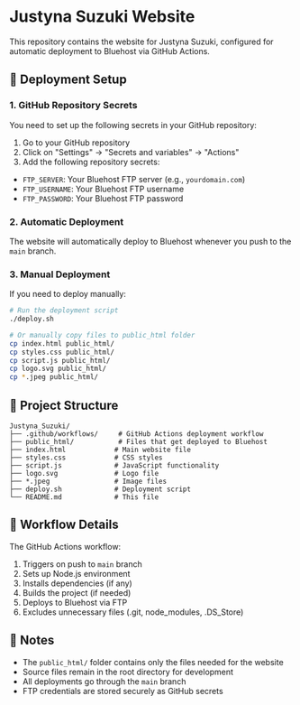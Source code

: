 # Justyna Suzuki Website

This repository contains the website for Justyna Suzuki, configured for automatic deployment to Bluehost via GitHub Actions.

## 🚀 Deployment Setup

### 1. GitHub Repository Secrets

You need to set up the following secrets in your GitHub repository:

1. Go to your GitHub repository
2. Click on "Settings" → "Secrets and variables" → "Actions"
3. Add the following repository secrets:

- `FTP_SERVER`: Your Bluehost FTP server (e.g., `yourdomain.com`)
- `FTP_USERNAME`: Your Bluehost FTP username
- `FTP_PASSWORD`: Your Bluehost FTP password

### 2. Automatic Deployment

The website will automatically deploy to Bluehost whenever you push to the `main` branch.

### 3. Manual Deployment

If you need to deploy manually:

```bash
# Run the deployment script
./deploy.sh

# Or manually copy files to public_html folder
cp index.html public_html/
cp styles.css public_html/
cp script.js public_html/
cp logo.svg public_html/
cp *.jpeg public_html/
```

## 📁 Project Structure

```
Justyna_Suzuki/
├── .github/workflows/     # GitHub Actions deployment workflow
├── public_html/           # Files that get deployed to Bluehost
├── index.html            # Main website file
├── styles.css            # CSS styles
├── script.js             # JavaScript functionality
├── logo.svg              # Logo file
├── *.jpeg                # Image files
├── deploy.sh             # Deployment script
└── README.md             # This file
```

## 🔧 Workflow Details

The GitHub Actions workflow:
1. Triggers on push to `main` branch
2. Sets up Node.js environment
3. Installs dependencies (if any)
4. Builds the project (if needed)
5. Deploys to Bluehost via FTP
6. Excludes unnecessary files (.git, node_modules, .DS_Store)

## 📝 Notes

- The `public_html/` folder contains only the files needed for the website
- Source files remain in the root directory for development
- All deployments go through the `main` branch
- FTP credentials are stored securely as GitHub secrets
